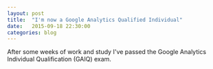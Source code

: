 ```yaml
---
layout: post
title:  "I'm now a Google Analytics Qualified Individual"
date:   2015-09-18 22:30:00
categories: blog
---
```


After some weeks of work and study I've passed the Google Analytics Individual Qualification (GAIQ) exam.
